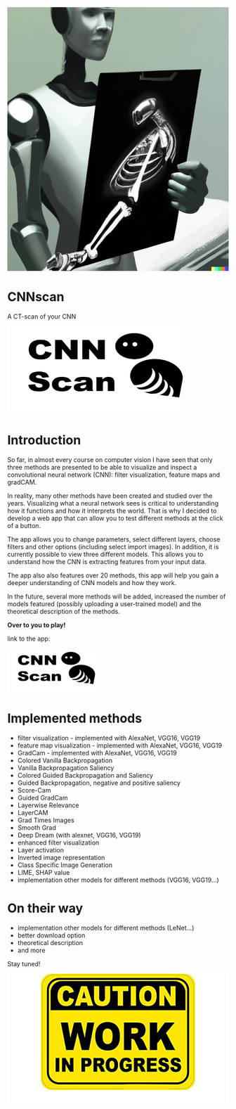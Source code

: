 <img src="https://github.com/SalvatoreRa/CNNscan/blob/main/img/cnn_scan.png?raw=true" width="600" height="600"/>

# CNNscan
A CT-scan of your CNN

<img src="https://github.com/SalvatoreRa/CNNscan/blob/main/img/logo.png?raw=true" width="400" height="200"/>


# Introduction

So far, in almost every course on computer vision I have seen that only three methods are presented to be able to visualize and inspect a convolutional neural network (CNN): filter visualization, feature maps and gradCAM.

In reality, many other methods have been created and studied over the years. Visualizing what a neural network sees is critical to understanding how it functions and how it interprets the world. That is why I decided to develop a web app that can allow you to test different methods at the click of a button. 

The app allows you to change parameters, select different layers, choose filters and other options (including select import images). In addition, it is currently possible to view three different models. This allows you to understand how the CNN is extracting features from your input data.

The app also also features over 20 methods, this app will help you gain a deeper understanding of CNN models and how they work. 

In the future, several more methods will be added, increased the number of models featured (possibly uploading a user-trained model) and the theoretical description of the methods. 

**Over to you to play!**

link to the app:

<a href="https://salvatorera-cnnscan-cnnscan-y7c8pc.streamlit.app/">
  <img src="https://github.com/SalvatoreRa/CNNscan/blob/main/img/logo.png?raw=true" width="200" height="100"/>
</a>


# Implemented methods
* filter visualization - implemented with AlexaNet, VGG16, VGG19
* feature map visualization - implemented with AlexaNet, VGG16, VGG19
* GradCam - implemented with AlexaNet, VGG16, VGG19
* Colored Vanilla Backpropagation
* Vanilla Backpropagation Saliency
* Colored Guided Backpropagation and Saliency
* Guided Backpropagation, negative and positive saliency
* Score-Cam
* Guided GradCam
* Layerwise Relevance
* LayerCAM
* Grad Times Images
* Smooth Grad
* Deep Dream (with alexnet, VGG16, VGG19)
* enhanced filter visualization
* Layer activation
* Inverted image representation
* Class Specific Image Generation
* LIME, SHAP value
* implementation other models for different methods (VGG16, VGG19...)

# On their way 
* implementation other models for different methods (LeNet...)
* better download option
* theoretical description
* and more

Stay tuned!




![work in progress](https://github.com/SalvatoreRa/CNNscan/blob/main/img/work_in_progress.png?raw=true)
